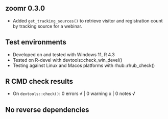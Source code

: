 ## zoomr 0.3.0

* Added `get_tracking_sources()` to retrieve visitor and registration count by tracking source for a webinar. 

## Test environments

* Developed on and tested with Windows 11, R 4.3
* Tested on R-devel with devtools::check_win_devel()
* Testing against Linux and Macos platforms with rhub::rhub_check()


## R CMD check results

* On `devtools::check()`: 0 errors √ | 0 warning x | 0 notes √


## No reverse dependencies
